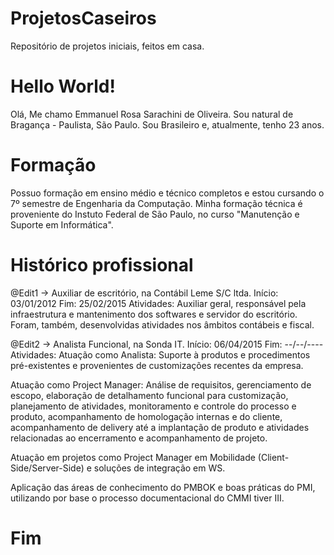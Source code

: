 # ProjetosCaseiros
Repositório de projetos iniciais, feitos em casa.


# Hello World!

Olá,
Me chamo Emmanuel Rosa Sarachini de Oliveira.
Sou natural de Bragança - Paulista, São Paulo.
Sou Brasileiro e, atualmente, tenho 23 anos.

# Formação

Possuo formação em ensino médio e técnico completos e estou cursando o 7º semestre de Engenharia da Computação.
Minha formação técnica é proveniente do Instuto Federal de São Paulo, no curso "Manutenção e Suporte em Informática".

# Histórico profissional

@Edit1 -> Auxiliar de escritório, na Contábil Leme S/C ltda.
Início: 03/01/2012
Fim: 25/02/2015
Atividades: Auxiliar geral, responsável pela infraestrutura e mantenimento dos softwares e servidor do escritório. Foram, também, desenvolvidas atividades nos âmbitos contábeis e fiscal.

@Edit2 -> Analista Funcional, na Sonda IT.
Início: 06/04/2015
Fim: --/--/----
Atividades: Atuação como Analista:
Suporte à produtos e procedimentos pré-existentes e provenientes de customizações recentes da empresa.

Atuação como Project Manager:
Análise de requisitos, gerenciamento de escopo, elaboração de detalhamento funcional para customização, planejamento de atividades, monitoramento e controle do processo e produto, acompanhamento de homologação internas e do cliente, acompanhamento de delivery até a implantação de produto e atividades relacionadas ao encerramento e acompanhamento de projeto.

Atuação em projetos como Project Manager em Mobilidade (Client-Side/Server-Side) e soluções de integração em WS.

Aplicação das áreas de conhecimento do PMBOK e boas práticas do PMI, utilizando por base o processo documentacional do CMMI tiver III.

# Fim
